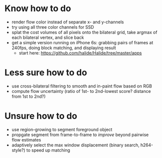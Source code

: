 # Know how to do 
- render flow color instead of separate x- and y-channels
- try using all three color channels for SSD
- splat the cost volumes of all pixels onto the bilateral grid, take argmax of each bilateral vertex, and slice back
- get a simple version running on iPhone 6s: grabbing pairs of frames at 240fps, doing block matching, and displaying result
    - start here: https://github.com/halide/Halide/tree/master/apps

# Less sure how to do
- use cross-bilateral filtering to smooth and in-paint flow based on RGB
- compute flow uncertainty (ratio of 1st- to 2nd-lowest score? distance from 1st to 2nd?)

# Unsure how to do
- use region-growing to segment foreground object
- propgate segment from frame-to-frame to *improve* beyond pairwise flow estimates
- adaptively select the max window displacement (binary search, h264-style?) to speed up matching


